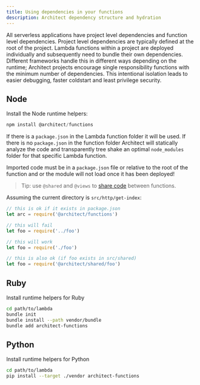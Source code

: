 ```yaml
---
title: Using dependencies in your functions
description: Architect dependency structure and hydration
---
```


All serverless applications have project level dependencies and function level dependencies. Project level dependencies are typically defined at the root of the project. Lambda functions within a project are deployed individually and subsequently need to bundle their own dependencies. Different frameworks handle this in different ways depending on the runtime; Architect projects encourage single responsibility functions with the minimum number of dependencies. This intentional isolation leads to easier debugging, faster coldstart and least privilege security. 

## Node

Install the Node runtime helpers:

```javascript
npm install @architect/functions
```

If there is a `package.json` in the Lambda function folder it will be used. If there is no `package.json` in the function folder Architect will statically analyze the code and transparently tree shake an optimal `node_modules` folder for that specific Lambda function. 

Imported code must be in a `package.json` file or relative to the root of the function and or the module will not load once it has been deployed!

> Tip: use `@shared` and `@views` to [share code](/docs/en/guides/developer-experience/sharing-code) between functions.

Assuming the current directory is `src/http/get-index`:

```javascript
// this is ok if it exists in package.json
let arc = require('@architect/functions')

// this will fail
let foo = require('../foo')

// this will work
let foo = require('./foo')

// this is also ok (if foo exists in src/shared)
let foo = require('@architect/shared/foo')
```

## Ruby

Install runtime helpers for Ruby

```bash
cd path/to/lambda
bundle init
bundle install --path vendor/bundle
bundle add architect-functions
```

## Python

Install runtime helpers for Python

```bash
cd path/to/lambda
pip install --target ./vendor architect-functions
```

